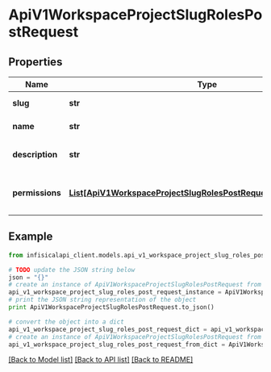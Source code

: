 # ApiV1WorkspaceProjectSlugRolesPostRequest


## Properties
Name | Type | Description | Notes
------------ | ------------- | ------------- | -------------
**slug** | **str** | The slug of the role. | 
**name** | **str** | The name of the role. | 
**description** | **str** | The description for the role. | [optional] 
**permissions** | [**List[ApiV1WorkspaceProjectSlugRolesPostRequestPermissionsInner]**](ApiV1WorkspaceProjectSlugRolesPostRequestPermissionsInner.md) | The permissions assigned to the role. | 

## Example

```python
from infisicalapi_client.models.api_v1_workspace_project_slug_roles_post_request import ApiV1WorkspaceProjectSlugRolesPostRequest

# TODO update the JSON string below
json = "{}"
# create an instance of ApiV1WorkspaceProjectSlugRolesPostRequest from a JSON string
api_v1_workspace_project_slug_roles_post_request_instance = ApiV1WorkspaceProjectSlugRolesPostRequest.from_json(json)
# print the JSON string representation of the object
print ApiV1WorkspaceProjectSlugRolesPostRequest.to_json()

# convert the object into a dict
api_v1_workspace_project_slug_roles_post_request_dict = api_v1_workspace_project_slug_roles_post_request_instance.to_dict()
# create an instance of ApiV1WorkspaceProjectSlugRolesPostRequest from a dict
api_v1_workspace_project_slug_roles_post_request_from_dict = ApiV1WorkspaceProjectSlugRolesPostRequest.from_dict(api_v1_workspace_project_slug_roles_post_request_dict)
```
[[Back to Model list]](../README.md#documentation-for-models) [[Back to API list]](../README.md#documentation-for-api-endpoints) [[Back to README]](../README.md)


